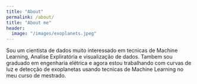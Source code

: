 ```yaml
---
title: "About"
permalink: /about/
title: "About me"
header:
  image: "/images/exoplanets.jpeg"
---
```

Sou um cientista de dados muito interessado em tecnicas de Machine Learning, Analise Expliratória e visualização de dados. 
Tambem sou graduado em engenharia elétrica e agora estou trabalhando com curvas de luz e detecção de exoplanetas usando tecnicas de Machine Learning no meu curso de mestrado.
